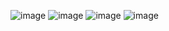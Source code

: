 ![image](https://user-images.githubusercontent.com/103607344/226129303-b29db70b-7fc9-43f1-9907-aff06b933e70.png)
![image](https://user-images.githubusercontent.com/103607344/226129321-ee5b0021-57d1-48a2-9f82-d55455fdfd9a.png)
![image](https://user-images.githubusercontent.com/103607344/226129342-5623c592-6ba2-45a6-a755-86713dea7c3b.png)
![image](https://user-images.githubusercontent.com/103607344/226129355-65251fac-6c7e-4b42-9711-052598603e12.png)
